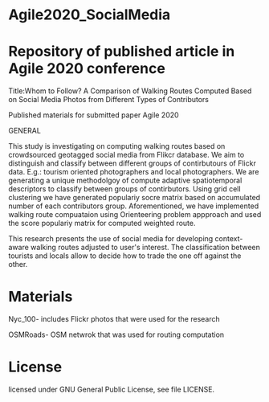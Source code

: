# Agile2020_SocialMedia
# Repository of published article in Agile 2020 conference

Title:Whom to Follow? A Comparison of Walking Routes Computed Based on Social Media Photos from Different Types of Contributors

Published materials for submitted paper Agile 2020

GENERAL

This study is investigating on computing walking routes based on 
crowdsourced geotagged social media from Flikcr database. We aim to distinguish
and classify between different groups of contirbutours of Flickr data. E.g.: tourism
oriented photographers and local photographers. We are generating a unique methodolgoy
of compute adaptive spatiotemporal descriptors to classify between groups of contirbutors.
Using grid cell clustering we have generated populariy socre matrix based on accumulated
number of each contributors group.
Aforementioned, we have implemented walking route compuataion using Orienteering problem appproach
and used the score populariy matrix for computed weighted route.

This research presents the use of social media for developing context-aware walking routes
adjusted to user's interest. The classification between tourists and locals allow
to decide how to trade the one off against the other.

# Materials
Nyc_100- includes Flickr photos that were used for the research

OSMRoads- OSM netwrok that was used for routing computation

# License
 licensed under GNU General Public License, see file LICENSE.
